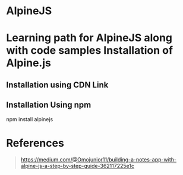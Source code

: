 # AlpineJS
Learning path for AlpineJS along with code samples
Installation of Alpine.js
==========================

  Installation using CDN Link
  ---------------------------
  <script defer src="https://cdn.jsdelivr.net/npm/alpinejs@3.13.5/dist/cdn.min.js"></script>

  Installation Using npm
  ----------------------
  npm install alpinejs



# References
 > https://medium.com/@Omojunior11/building-a-notes-app-with-alpine-js-a-step-by-step-guide-362117225e1c
